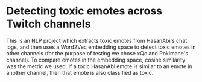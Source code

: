 # Detecting toxic emotes across Twitch channels
This is an NLP project which extracts toxic emotes from HasanAbi's chat logs, and then uses a Word2Vec embedding space to detect toxic emotes in other channels (for the purpose of testing we chose xQc and Pokimane's channel).
To compare emotes in the embedding space, cosine similarity was the metric we used. If a toxic HasanAbi emote is similar to an emote in another channel, then that emote is also classified as toxic.
